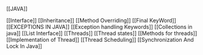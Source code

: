 [[JAVA]]

[[Interface]]
[[Inheritance]]
[[Method Overriding]]
[[Final KeyWord]]
[[EXCEPTIONS IN JAVA]]
[[Exception handling Keywords]]
[[Collections in java]]
[[List Interface]]
[[Threads]]
[[Thread states]]
[[Methods for threads]]
[[Implementation of Thread]]
[[Thread  Scheduling]]
[[Synchronization And Lock In Java]]
